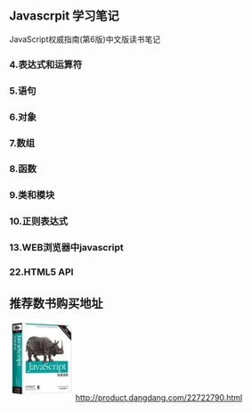 ## Javascrpit 学习笔记
  JavaScript权威指南(第6版)中文版读书笔记
  
### 4.表达式和运算符
 
### 5.语句

### 6.对象
    
### 7.数组

### 8.函数

### 9.类和模块

### 10.正则表达式

### 13.WEB浏览器中javascript

### 22.HTML5 API


## 推荐数书购买地址

  ![JavaScript权威指南(第6版)中文版](project-bootstrap/javascript6.jpg)http://product.dangdang.com/22722790.html
  